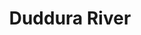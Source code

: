 ---
title: "Duddura River"
title_bn: "দুদদুরা নদী"
description: "This river takes off from Neamotpur of Syedpur Upazilla, Nilphamari that fallen into Chikli river at Western side of Radhanagar Pathangarh."
---